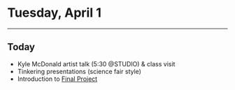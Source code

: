# Tuesday, April 1

---

## Today

* Kyle McDonald artist talk (5:30 @STUDIO) & class visit
* Tinkering presentations (science fair style)
* Introduction to [Final Project](../assignments/assignment_5.md)

